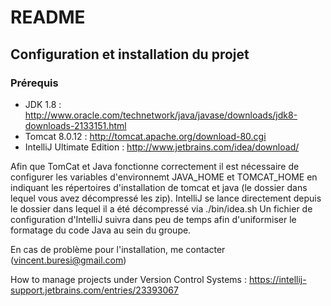 # README #

## Configuration et installation du projet ##

### Prérequis ###

* JDK 1.8 : http://www.oracle.com/technetwork/java/javase/downloads/jdk8-downloads-2133151.html
* Tomcat 8.0.12 : http://tomcat.apache.org/download-80.cgi
* IntelliJ Ultimate Edition : http://www.jetbrains.com/idea/download/

Afin que TomCat et Java fonctionne correctement il est nécessaire de configurer les variables d'environnemt JAVA_HOME et TOMCAT_HOME en indiquant les répertoires d'installation de tomcat et java (le dossier dans lequel vous avez décompressé les zip).
IntelliJ se lance directement depuis le dossier dans lequel il a été décompressé via ./bin/idea.sh
Un fichier de configuration d'IntelliJ suivra dans peu de temps afin d'uniformiser le formatage du code Java au sein du groupe.

En cas de problème pour l'installation, me contacter (vincent.buresi@gmail.com)

How to manage projects under Version Control Systems : https://intellij-support.jetbrains.com/entries/23393067